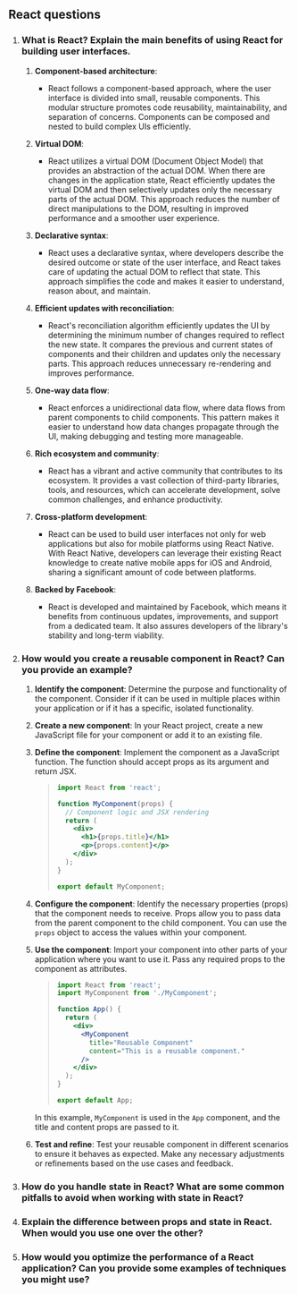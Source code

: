 
## React questions
1. ### What is React? Explain the main benefits of using React for building user interfaces.
   1. **Component-based architecture**: 
      - React follows a component-based approach, where the user interface is divided into small, reusable components. This modular structure promotes code reusability, maintainability, and separation of concerns. Components can be composed and nested to build complex UIs efficiently.

   2. **Virtual DOM**: 
      - React utilizes a virtual DOM (Document Object Model) that provides an abstraction of the actual DOM. When there are changes in the application state, React efficiently updates the virtual DOM and then selectively updates only the necessary parts of the actual DOM. This approach reduces the number of direct manipulations to the DOM, resulting in improved performance and a smoother user experience.

   3. **Declarative syntax**: 
      - React uses a declarative syntax, where developers describe the desired outcome or state of the user interface, and React takes care of updating the actual DOM to reflect that state. This approach simplifies the code and makes it easier to understand, reason about, and maintain.

   4. **Efficient updates with reconciliation**: 
      - React's reconciliation algorithm efficiently updates the UI by determining the minimum number of changes required to reflect the new state. It compares the previous and current states of components and their children and updates only the necessary parts. This approach reduces unnecessary re-rendering and improves performance.

   5. **One-way data flow**: 
      - React enforces a unidirectional data flow, where data flows from parent components to child components. This pattern makes it easier to understand how data changes propagate through the UI, making debugging and testing more manageable.
   6. **Rich ecosystem and community**: 
      - React has a vibrant and active community that contributes to its ecosystem. It provides a vast collection of third-party libraries, tools, and resources, which can accelerate development, solve common challenges, and enhance productivity.

   7. **Cross-platform development**: 
      - React can be used to build user interfaces not only for web applications but also for mobile platforms using React Native. With React Native, developers can leverage their existing React knowledge to create native mobile apps for iOS and Android, sharing a significant amount of code between platforms.

   8. **Backed by Facebook**: 
      - React is developed and maintained by Facebook, which means it benefits from continuous updates, improvements, and support from a dedicated team. It also assures developers of the library's stability and long-term viability.

2. ### How would you create a reusable component in React? Can you provide an example?
   1. **Identify the component**: Determine the purpose and functionality of the component. Consider if it can be used in multiple places within your application or if it has a specific, isolated functionality.

   2. **Create a new component**: In your React project, create a new JavaScript file for your component or add it to an existing file.

   3. **Define the component**: Implement the component as a JavaScript function. The function should accept props as its argument and return JSX.
      > ``` jsx 
      > import React from 'react';
      > 
      > function MyComponent(props) {
      >   // Component logic and JSX rendering
      >   return (
      >     <div>
      >       <h1>{props.title}</h1>
      >       <p>{props.content}</p>
      >     </div>
      >   );
      > }
      > 
      > export default MyComponent;
      >```

   4. **Configure the component**: Identify the necessary properties (props) that the component needs to receive. Props allow you to pass data from the parent component to the child component. You can use the `props` object to access the values within your component.

   5. **Use the component**: Import your component into other parts of your application where you want to use it. Pass any required props to the component as attributes.
      > ``` jsx 
      > import React from 'react';
      > import MyComponent from './MyComponent';
      > 
      > function App() {
      >   return (
      >     <div>
      >       <MyComponent 
      >         title="Reusable Component" 
      >         content="This is a reusable component." 
      >       />
      >     </div>
      >   );
      > }
      > 
      > export default App;
      >```
      In this example, `MyComponent` is used in the `App` component, and the title and content props are passed to it.
   6. **Test and refine**: Test your reusable component in different scenarios to ensure it behaves as expected. Make any necessary adjustments or refinements based on the use cases and feedback.

3. ### How do you handle state in React? What are some common pitfalls to avoid when working with state in React?
4. ### Explain the difference between props and state in React. When would you use one over the other?
5. ### How would you optimize the performance of a React application? Can you provide some examples of techniques you might use?

